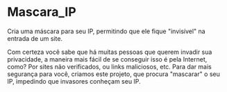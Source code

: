 # Mascara_IP
Cria uma máscara para seu IP, permitindo que ele fique "invisível" na entrada de um site.

Com certeza você sabe que há muitas pessoas que querem invadir sua privacidade, a maneira mais fácil de se conseguir isso é pela Internet, como? Por sites não verificados, ou links maliciosos, etc. Para dar mais segurança para você, criamos este projeto, que procura "mascarar" o seu IP, impedindo que invasores conheçam seu IP.
